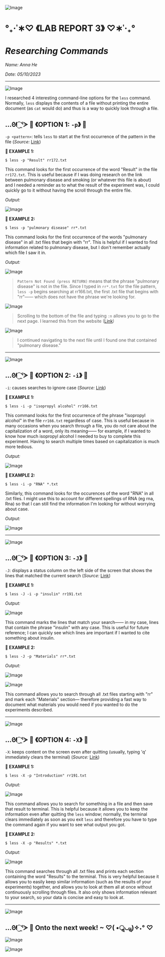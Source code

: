 ![Image](https://media.discordapp.net/attachments/783745953680326656/1094753603274686584/IMG_4813.png?width=2520&height=132)
#                                 °₊·ˈ∗♡ 《LAB REPORT 3》 ♡∗ˈ‧₊°
#                                    _Researching Commands_

*Name: Anna He*

*Date: 05/10/2023*

---
![Image](https://media.discordapp.net/attachments/783745953680326656/1094753603274686584/IMG_4813.png?width=2520&height=132)

I researched 4 interesting command-line options for the `less` command. Normally, `less` displays the contents of a file without printing the entire document (as `cat` would do) and thus is a way to quickly look through a file.

## …ᘛ⁐̤ᕐᐷ 🍒 《OPTION 1: `-p`》 🍒 

`-p <pattern>`: tells `less` to start at the first occurrence of the pattern in the file (_Source:_ [Link](https://www.geeksforgeeks.org/less-command-linux-examples/))


**🍒 EXAMPLE 1:**
```
$ less -p "Result" rr172.txt
```

This command looks for the first occurrence of the word "Result" in the file `rr172.txt`. This is useful because if I was doing research on the link between pulmonary disease and smoking (or whatever this file is about) and I needed a reminder as to what the result of the experiment was, I could quickly go to it without having the scroll through the entire file.

_Output:_

![Image](https://media.discordapp.net/attachments/783745953680326656/1105974956883460148/Screen_Shot_2023-05-10_at_2.49.33_PM.png?width=1888&height=784)

**🍒 EXAMPLE 2:**
```
$ less -p "pulmonary disease" rr*.txt
```

This command looks for the first occurrence of the words "pulmonary disease" in all .txt files that begin with "rr". This is helpful if I wanted to find information related to pulmonary disease, but I don't remember actually which file I saw it in. 

_Output:_


![Image](https://media.discordapp.net/attachments/783745953680326656/1105979818941612032/Screen_Shot_2023-05-10_at_3.08.51_PM.png?width=1052&height=140)
> `Pattern Not Found (press RETURN)` means that the phrase "pulmonary disease" is not in the file. Since I typed in `rr*.txt` for the file pattern, `less -p` begins searching at rr166.txt, the first .txt file that begins with "rr"—— which does not have the phrase we're looking for. 

![Image](https://media.discordapp.net/attachments/783745953680326656/1105999861339389973/Screen_Shot_2023-05-10_at_4.28.29_PM.png?width=2052&height=872)
> Scrolling to the bottom of the file and typing `:n` allows you to go to the next page. I learned this from the website ([Link](https://flaviocopes.com/linux-command-less/#:~:text=In%20this%20case%20the%20behaviour,to%20go%20to%20the%20previous))

![Image](https://media.discordapp.net/attachments/783745953680326656/1106000424445689986/Screen_Shot_2023-05-10_at_4.30.45_PM.png?width=2120&height=668)
> I continued navigating to the next file until I found one that contained "pulmonary disease." 

---
![Image](https://media.discordapp.net/attachments/783745953680326656/1094753603274686584/IMG_4813.png?width=2520&height=132)

## …ᘛ⁐̤ᕐᐷ 🍒 《OPTION 2: `-i`》 🍒 

`-i`: causes searches to ignore case (_Source:_ [Link](https://www.geeksforgeeks.org/less-command-linux-examples/))

**🍒 EXAMPLE 1:**
```
$ less -i -p "isopropyl alcohol" rr166.txt
```

This command looks for the first occurrence of the phrase "isopropyl alcohol" in the file `rr166.txt` regardless of case. This is useful because in many occasions when you search through a file, you do not care about the capitalization of a word, only its meaning—— for example, if I wanted to know how much isopropyl alcohol I needed to buy to complete this experiment. Having to search multiple times based on capitalization is much more tedious. 

_Output:_

![Image](https://media.discordapp.net/attachments/783745953680326656/1106066155183034418/Screen_Shot_2023-05-10_at_8.51.54_PM.png?width=2132&height=892)

**🍒 EXAMPLE 2:**
```
$ less -i -p "RNA" *.txt
```

Similarly, this command looks for the occurences of the word "RNA" in all .txt files. I might use this to account for different spellings of RNA (eg rna, Rna) so that I can still find the information I'm looking for without worrying about case.  

_Output:_

![Image](https://media.discordapp.net/attachments/783745953680326656/1106069831427563550/Screen_Shot_2023-05-10_at_9.06.33_PM.png?width=1956&height=868)

---
![Image](https://media.discordapp.net/attachments/783745953680326656/1094753603274686584/IMG_4813.png?width=2520&height=132)

## …ᘛ⁐̤ᕐᐷ 🍒 《OPTION 3: `-J`》 🍒 

`-J`: displays a status column on the left side of the screen that shows the lines that matched the current search (_Source:_ [Link](https://phoenixnap.com/kb/less-command-in-linux))

**🍒 EXAMPLE 1:**
```
$ less -J -i -p "insulin" rr191.txt
```

_Output:_

![Image](https://media.discordapp.net/attachments/783745953680326656/1106074028944396298/Screen_Shot_2023-05-10_at_9.23.13_PM.png?width=2128&height=852)

This command marks the lines that match your search—— in my case, lines that contain the phrase "insulin" with any case. This is useful for future reference; I can quickly see which lines are important if I wanted to cite something about insulin. 

**🍒 EXAMPLE 2:**
```
$ less -J -p "Materials" rr*.txt
```

 _Output:_
 
 ![Image](https://media.discordapp.net/attachments/783745953680326656/1106082151792918528/Screen_Shot_2023-05-10_at_9.55.31_PM.png?width=2104&height=868)
  
 ![Image](https://media.discordapp.net/attachments/783745953680326656/1106082310165647392/Screen_Shot_2023-05-10_at_9.56.08_PM.png?width=2136&height=872)
 
This command allows you to search through all .txt files starting with "rr" and mark each "Materials" section— therefore providing a fast way to document what materials you would need if you wanted to do the experiments described. 

---
![Image](https://media.discordapp.net/attachments/783745953680326656/1094753603274686584/IMG_4813.png?width=2520&height=132)

## …ᘛ⁐̤ᕐᐷ 🍒 《OPTION 4: `-X`》 🍒 

`-X`: keeps content on the screen even after quitting (usually, typing 'q' immediately clears the terminal) (_Source:_ [Link](https://phoenixnap.com/kb/less-command-in-linux))

**🍒 EXAMPLE 1:**
```
$ less -X -p "Introduction" rr191.txt
```

_Output:_

![Image](https://media.discordapp.net/attachments/783745953680326656/1106078555965767711/Screen_Shot_2023-05-10_at_9.41.13_PM.png?width=2036&height=880)

This command allows you to search for something in a file and then save that result to terminal. This is helpful because it allows you to keep the information even after quitting the `less` window; normally, the terminal clears immediately as soon as you exit `less` and therefore you have to type the command again if you want to see what output you got. 

**🍒 EXAMPLE 2:**

```
$ less -X -p "Results" *.txt
```

_Output:_

![Image](https://media.discordapp.net/attachments/783745953680326656/1106085101412028486/Screen_Shot_2023-05-10_at_10.07.14_PM.png?width=1252&height=1236)

This command searches through all .txt files and prints each section containing the word "Results" to the terminal. This is very helpful because it allows you to easily keep similar information (such as the results of your experiments) together, and allows you to look at them all at once without continuously scrolling through files. It also only shows information relevant to your search, so your data is concise and easy to look at.  

---
![Image](https://media.discordapp.net/attachments/783745953680326656/1094753603274686584/IMG_4813.png?width=2520&height=132)

## …ᘛ⁐̤ᕐᐷ 🍒 Onto the next week! ~ ♡( •ॢ◡-ॢ)✧˖° ♡
![Image](https://i.pinimg.com/originals/62/8a/0a/628a0a38a8f0b9b9efa19492f63ea541.png)
   
![Image](https://media.discordapp.net/attachments/783745953680326656/1094753603274686584/IMG_4813.png?width=2520&height=132)
